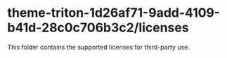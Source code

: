 # theme-triton-1d26af71-9add-4109-b41d-28c0c706b3c2/licenses

This folder contains the supported licenses for third-party use.
